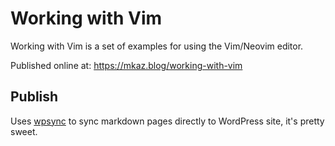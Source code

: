 
# Working with Vim

Working with Vim is a set of examples for using the Vim/Neovim editor.

Published online at: https://mkaz.blog/working-with-vim

## Publish

Uses [wpsync] to sync markdown pages directly to WordPress site, it's pretty sweet.


[wpsync]: https://github.com/mkaz/wpsync


